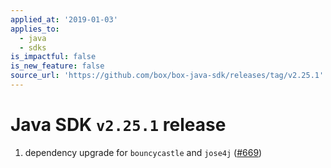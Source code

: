 ```yaml
---
applied_at: '2019-01-03'
applies_to:
  - java
  - sdks
is_impactful: false
is_new_feature: false
source_url: 'https://github.com/box/box-java-sdk/releases/tag/v2.25.1'
---
```

# Java SDK `v2.25.1` release

1. dependency upgrade for `bouncycastle` and `jose4j` ([#669](https://github.com/box/box-java-sdk/pull/669))
